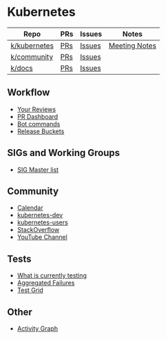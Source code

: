 # Kubernetes

| Repo | PRs | Issues | Notes |
| ---- | --- | ------ | ----- |
| [k/kubernetes](https://github.com/kubernetes/kubernetes) | [PRs](https://github.com/kubernetes/kubernetes/pulls) | [Issues](https://github.com/kubernetes/kubernetes/issues) | [Meeting Notes](http://bit.ly/kubenotes)
| [k/community](https://github.com/kubernetes/community) | [PRs](https://github.com/kubernetes/community/pulls) | [Issues](https://github.com/kubernetes/community/issues) |
| [k/docs](https://github.com/kubernetes/kubernetes.github.io) | [PRs](https://github.com/kubernetes/kubernetes.github.io/pulls) | [Issues](https://github.com/kubernetes/kubernetes.github.io/issues)

## Workflow

- [Your Reviews](https://reviewable.kubernetes.io/reviews#-)
- [PR Dashboard](https://k8s-gubernator.appspot.com/pr)
- [Bot commands](https://github.com/kubernetes/test-infra/blob/master/commands.md)
- [Release Buckets](http://gcsweb.k8s.io/gcs/kubernetes-release/)

## SIGs and Working Groups

- [SIG Master list](https://github.com/kubernetes/community/blob/master/sig-list.md)

## Community

- [Calendar](https://calendar.google.com/calendar/embed?src=nt2tcnbtbied3l6gi2h29slvc0%40group.calendar.google.com)
- [kubernetes-dev](https://groups.google.com/forum/#!forum/kubernetes-dev)
- [kubernetes-users](https://groups.google.com/forum/#!forum/kubernetes-users)
- [StackOverflow](https://stackoverflow.com/questions/tagged/kubernetes)
- [YouTube Channel](https://www.youtube.com/c/KubernetesCommunity/)

## Tests

- [What is currently testing](https://prow.k8s.io/)
- [Aggregated Failures](https://storage.googleapis.com/k8s-gubernator/triage/index.html)
- [Test Grid](https://k8s-testgrid.appspot.com/)

## Other

- [Activity Graph](https://cncftest.io)
